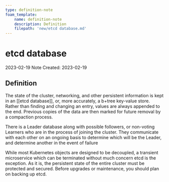 ```yaml
---
type: definition-note
foam_template:
    name: definition-note
    description: Definition
    filepath: 'new/etcd database.md'
---
```

# etcd database
2023-02-19
Note Created: 2023-02-19

## Definition

The state of the cluster, networking, and other persistent information
is kept in an [[etcd database]], or, more accurately, a b+tree key-value
store. Rather than finding and changing an entry, values are always
appended to the end. Previous copies of the data are then marked for
future removal by a compaction process.

There is a Leader database along with possible followers, or non-voting
Learners who are in the process of joining the cluster. They communicate
with each other on an ongoing basis to determine which will be the
Leader, and determine another in the event of failure

While most Kubernetes objects are designed to be decoupled, a transient
microservice which can be terminated without much concern etcd is the
exception. As it is, the persistent state of the entire cluster must be
protected and secured. Before upgrades or maintenance, you should plan
on backing up etcd.